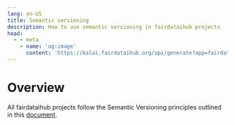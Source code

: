 ```yaml
---
lang: en-US
title: Semantic versioning
description: How to use semantic versioning in fairdataihub projects
head:
  - - meta
    - name: 'og:image'
      content: 'https://kalai.fairdataihub.org/api/generate?app=fairdataihub&title=Semantic%20versioning&org=fairdataihub&description=How%20to%20use%20semantic%20versioning%20in%20fairdataihub%20projects'
---
```


# Overview

All fairdataihub projects follow the Semantic Versioning principles outlined in this [document](https://semver.org/).
